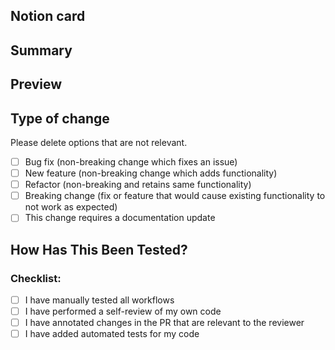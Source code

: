 ## Notion card

## Summary
<!-- Please include a summary of the change and which issue is fixed — ensure you answer 
what and why. Please also include relevant motivation and context. List any dependencies 
that are required for this change. -->

## Preview
<!-- Please include a short loom video previewing the changes made in the PR. This will help
the reviewers visualize and get context at a glance -->

## Type of change

Please delete options that are not relevant.

- [ ] Bug fix (non-breaking change which fixes an issue)
- [ ] New feature (non-breaking change which adds functionality)
- [ ] Refactor (non-breaking and retains same functionality)
- [ ] Breaking change (fix or feature that would cause existing functionality to
      not work as expected)
- [ ] This change requires a documentation update

## How Has This Been Tested?

<!-- Please describe the tests that you ran to verify your changes. Provide
instructions so we can reproduce. Please also list any relevant details for your
test configuration -->

### Checklist:

- [ ] I have manually tested all workflows
- [ ] I have performed a self-review of my own code
- [ ] I have annotated changes in the PR that are relevant to the reviewer
- [ ] I have added automated tests for my code
